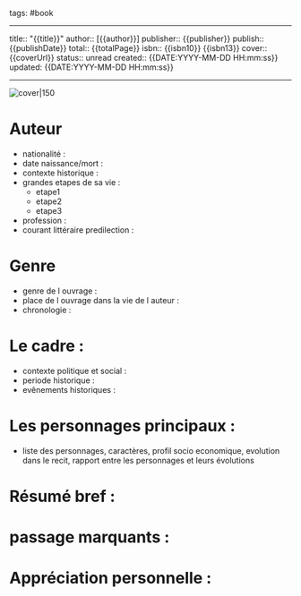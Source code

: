 tags: #book

---

title:: "{{title}}"
author:: [{{author}}]
publisher:: {{publisher}}
publish:: {{publishDate}}
total:: {{totalPage}}
isbn:: {{isbn10}} {{isbn13}}
cover:: {{coverUrl}}
status:: unread
created:: {{DATE:YYYY-MM-DD HH:mm:ss}}
updated: {{DATE:YYYY-MM-DD HH:mm:ss}}

---

![cover|150]({{coverUrl}})

# Auteur

- nationalité : 
- date naissance/mort :
- contexte historique :
- grandes etapes de sa vie :
	- etape1
	- etape2
	- etape3
- profession :
- courant littéraire predilection : 

# Genre 
- genre de l ouvrage :
- place de l ouvrage dans la vie de l auteur :
- chronologie : 

# Le cadre :
- contexte politique et social :
- periode historique :
- evênements historiques :


# Les personnages principaux :

- liste des personnages, caractères, profil socio economique, evolution dans le recit, rapport entre les personnages et leurs évolutions

# Résumé bref :



# passage marquants :



# Appréciation personnelle :